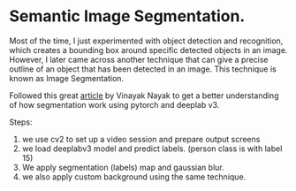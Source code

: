 # Semantic Image Segmentation.

Most of the time, I just experimented with object detection and recognition, which creates a bounding box around specific detected objects in an image. 
However, I later came across another technique that can give a precise outline of an object that has been detected in an image. 
This technique is known as Image Segmentation.

Followed this great [article](https://towardsdatascience.com/semantic-image-segmentation-with-deeplabv3-pytorch-989319a9a4fb) by Vinayak Nayak to get a better understanding of how segmentation work using pytorch and deeplab v3.

Steps:
1. we use cv2 to set up a video session and prepare output screens
2. we load deeplabv3 model and predict labels. (person class is with label 15)
3. We apply segmentation (labels) map and gaussian blur. 
4. we also apply custom background using the same technique.

